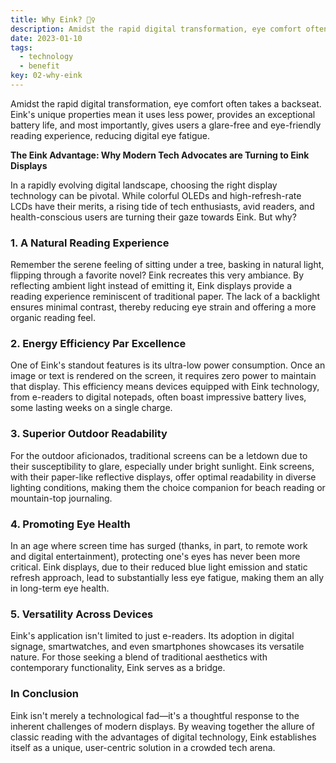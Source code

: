 ```yaml
---
title: Why Eink? 🤷‍♀️
description: Amidst the rapid digital transformation, eye comfort often takes a backseat. Eink's unique properties mean it uses less power, provides an exceptional battery life, and most importantly, gives users a glare-free and eye-friendly reading experience, reducing digital eye fatigue.
date: 2023-01-10
tags:
  - technology
  - benefit
key: 02-why-eink
---
```

Amidst the rapid digital transformation, eye comfort often takes a backseat. Eink's unique properties mean it uses less power, provides an exceptional battery life, and most importantly, gives users a glare-free and eye-friendly reading experience, reducing digital eye fatigue.

**The Eink Advantage: Why Modern Tech Advocates are Turning to Eink Displays**

In a rapidly evolving digital landscape, choosing the right display technology can be pivotal. While colorful OLEDs and high-refresh-rate LCDs have their merits, a rising tide of tech enthusiasts, avid readers, and health-conscious users are turning their gaze towards Eink. But why?

### 1. **A Natural Reading Experience**

Remember the serene feeling of sitting under a tree, basking in natural light, flipping through a favorite novel? Eink recreates this very ambiance. By reflecting ambient light instead of emitting it, Eink displays provide a reading experience reminiscent of traditional paper. The lack of a backlight ensures minimal contrast, thereby reducing eye strain and offering a more organic reading feel.

### 2. **Energy Efficiency Par Excellence**

One of Eink's standout features is its ultra-low power consumption. Once an image or text is rendered on the screen, it requires zero power to maintain that display. This efficiency means devices equipped with Eink technology, from e-readers to digital notepads, often boast impressive battery lives, some lasting weeks on a single charge.

### 3. **Superior Outdoor Readability**

For the outdoor aficionados, traditional screens can be a letdown due to their susceptibility to glare, especially under bright sunlight. Eink screens, with their paper-like reflective displays, offer optimal readability in diverse lighting conditions, making them the choice companion for beach reading or mountain-top journaling.

### 4. **Promoting Eye Health**

In an age where screen time has surged (thanks, in part, to remote work and digital entertainment), protecting one's eyes has never been more critical. Eink displays, due to their reduced blue light emission and static refresh approach, lead to substantially less eye fatigue, making them an ally in long-term eye health.

### 5. **Versatility Across Devices**

Eink's application isn't limited to just e-readers. Its adoption in digital signage, smartwatches, and even smartphones showcases its versatile nature. For those seeking a blend of traditional aesthetics with contemporary functionality, Eink serves as a bridge.

### In Conclusion

Eink isn't merely a technological fad—it's a thoughtful response to the inherent challenges of modern displays. By weaving together the allure of classic reading with the advantages of digital technology, Eink establishes itself as a unique, user-centric solution in a crowded tech arena.

